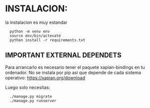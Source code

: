 # INSTALACION:

la instalacion es muy estandar

```
  python -m venv env
  source env/bin/actevate
  python install -r requirements.txt
```

## IMPORTANT EXTERNAL DEPENDETS

Para arrancarlo es necesario tener el paquete xapian-bindings en tu ordenador. No se instala por pip asi que depende de cada sistema operativo:
https://xapian.org/download

Luego solo necesitas:

```
  ./manage.py migrate
  ./manage.py runserver
```

